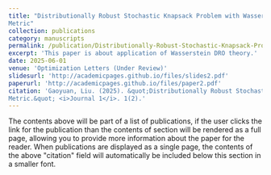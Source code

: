 ```yaml
---
title: "Distributionally Robust Stochastic Knapsack Problem with Wasserstein
Metric"
collection: publications
category: manuscripts
permalink: /publication/Distributionally-Robust-Stochastic-Knapsack-Problem-with-Wasserstein-Metric
excerpt: 'This paper is about application of Wasserstein DRO theory.'
date: 2025-06-01
venue: 'Optimization Letters (Under Review)'
slidesurl: 'http://academicpages.github.io/files/slides2.pdf'
paperurl: 'http://academicpages.github.io/files/paper2.pdf'
citation: 'Gaoyuan, Liu. (2025). &quot;Distributionally Robust Stochastic Knapsack Problem with Wasserstein
Metric.&quot; <i>Journal 1</i>. 1(2).'
---
```


The contents above will be part of a list of publications, if the user clicks the link for the publication than the contents of section will be rendered as a full page, allowing you to provide more information about the paper for the reader. When publications are displayed as a single page, the contents of the above "citation" field will automatically be included below this section in a smaller font.
